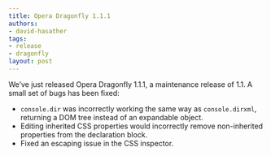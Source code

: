 ```yaml
---
title: Opera Dragonfly 1.1.1
authors:
- david-hasather
tags:
- release
- dragonfly
layout: post
---
```

We’ve just released Opera Dragonfly 1.1.1, a maintenance release of 1.1. A small set of bugs has been fixed:<br/><ul class="bullets"><li><code>console.dir</code> was incorrectly working the same way as <code>console.dirxml</code>, returning a DOM tree instead of an expandable object.</li><li>Editing inherited CSS properties would incorrectly remove non-inherited properties from the declaration block.</li><li>Fixed an escaping issue in the CSS inspector.</li></ul>
